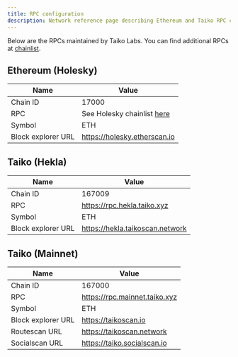 ```yaml
---
title: RPC configuration
description: Network reference page describing Ethereum and Taiko RPC configurations.
---
```


Below are the RPCs maintained by Taiko Labs. You can find additional RPCs at [chainlist](https://chainlist.org).

## Ethereum (Holesky)

| Name               | Value                                                           |
| ------------------ | --------------------------------------------------------------- |
| Chain ID           | 17000                                                           |
| RPC                | See Holesky chainlist [here](https://chainlist.org/chain/17000) |
| Symbol             | ETH                                                             |
| Block explorer URL | https://holesky.etherscan.io                                    |

## Taiko (Hekla)

| Name               | Value                           |
| ------------------ | ------------------------------- |
| Chain ID           | 167009                          |
| RPC                | https://rpc.hekla.taiko.xyz     |
| Symbol             | ETH                             |
| Block explorer URL | https://hekla.taikoscan.network |

## Taiko (Mainnet)

| Name               | Value                         |
| ------------------ | ----------------------------- |
| Chain ID           | 167000                        |
| RPC                | https://rpc.mainnet.taiko.xyz |
| Symbol             | ETH                           |
| Block explorer URL | https://taikoscan.io          |
| Routescan URL      | https://taikoscan.network     |
| Socialscan URL     | https://taiko.socialscan.io   |
